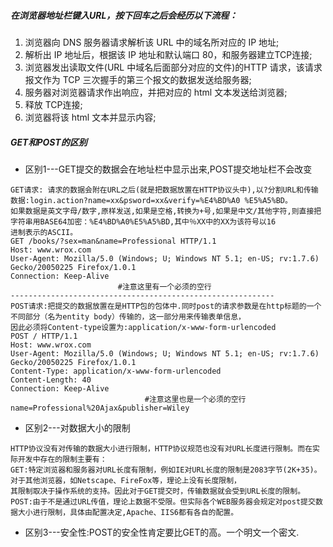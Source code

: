 ##### 在浏览器地址栏键入URL，按下回车之后会经历以下流程：
1. 浏览器向 DNS 服务器请求解析该 URL 中的域名所对应的 IP 地址;
2. 解析出 IP 地址后，根据该 IP 地址和默认端口 80，和服务器建立TCP连接;
3. 浏览器发出读取文件(URL 中域名后面部分对应的文件)的HTTP 请求，该请求报文作为 TCP 三次握手的第三个报文的数据发送给服务器;
4. 服务器对浏览器请求作出响应，并把对应的 html 文本发送给浏览器;
5. 释放 TCP连接;
6. 浏览器将该 html 文本并显示内容; 

##### GET和POST的区别
- 区别1---GET提交的数据会在地址栏中显示出来,POST提交地址栏不会改变
```
GET请求: 请求的数据会附在URL之后(就是把数据放置在HTTP协议头中),以?分割URL和传输数据:login.action?name=xx&psword=xx&verify=%E4%BD%A0 %E5%A5%BD。
如果数据是英文字母/数字,原样发送,如果是空格,转换为+号,如果是中文/其他字符,则直接把字符串用BASE64加密：%E4%BD%A0%E5%A5%BD,其中％XX中的XX为该符号以16
进制表示的ASCII。
GET /books/?sex=man&name=Professional HTTP/1.1
Host: www.wrox.com
User-Agent: Mozilla/5.0 (Windows; U; Windows NT 5.1; en-US; rv:1.7.6) Gecko/20050225 Firefox/1.0.1
Connection: Keep-Alive
                        #注意这里有一个必须的空行
-----------------------------------------------------------
POST请求:把提交的数据放置在是HTTP包的包体中.同时post的请求参数是在http标题的一个不同部分（名为entity body）传输的，这一部分用来传输表单信息，
因此必须将Content-type设置为:application/x-www-form-urlencoded
POST / HTTP/1.1
Host: www.wrox.com
User-Agent: Mozilla/5.0 (Windows; U; Windows NT 5.1; en-US; rv:1.7.6) Gecko/20050225 Firefox/1.0.1
Content-Type: application/x-www-form-urlencoded
Content-Length: 40
Connection: Keep-Alive
                              #注意这里也是一个必须的空行
name=Professional%20Ajax&publisher=Wiley
```
- 区别2---对数据大小的限制
```
HTTP协议没有对传输的数据大小进行限制，HTTP协议规范也没有对URL长度进行限制。而在实际开发中存在的限制主要有：
GET:特定浏览器和服务器对URL长度有限制，例如IE对URL长度的限制是2083字节(2K+35)。对于其他浏览器，如Netscape、FireFox等，理论上没有长度限制，
其限制取决于操作系统的支持。因此对于GET提交时，传输数据就会受到URL长度的限制。
POST:由于不是通过URL传值，理论上数据不受限。但实际各个WEB服务器会规定对post提交数据大小进行限制，具体由配置决定,Apache、IIS6都有各自的配置。
```
- 区别3---安全性:POST的安全性肯定要比GET的高。一个明文一个密文.

